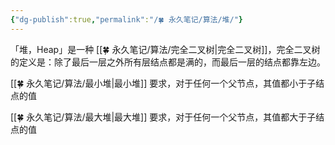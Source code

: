 ```yaml
---
{"dg-publish":true,"permalink":"/🍀 永久笔记/算法/堆/"}
---
```



「堆，Heap」是一种 [[🍀 永久笔记/算法/完全二叉树\|完全二叉树]]，完全二叉树的定义是：除了最后一层之外所有层结点都是满的，而最后一层的结点都靠左边。

[[🍀 永久笔记/算法/最小堆\|最小堆]] 要求，对于任何一个父节点，其值都小于子结点的值

[[🍀 永久笔记/算法/最大堆\|最大堆]] 要求，对于任何一个父节点，其值都大于子结点的值
